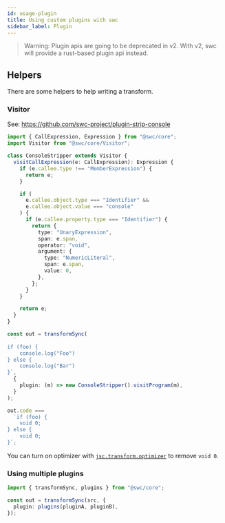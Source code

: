 ```yaml
---
id: usage-plugin
title: Using custom plugins with swc
sidebar_label: Plugin
---
```


> Warning: Plugin apis are going to be deprecated in v2.
> With v2, swc will provide a rust-based plugin api instead.

## Helpers

There are some helpers to help writing a transform.

### Visitor

See: https://github.com/swc-project/plugin-strip-console

```ts
import { CallExpression, Expression } from "@swc/core";
import Visitor from "@swc/core/Visitor";

class ConsoleStripper extends Visitor {
  visitCallExpression(e: CallExpression): Expression {
    if (e.callee.type !== "MemberExpression") {
      return e;
    }

    if (
      e.callee.object.type === "Identifier" &&
      e.callee.object.value === "console"
    ) {
      if (e.callee.property.type === "Identifier") {
        return {
          type: "UnaryExpression",
          span: e.span,
          operator: "void",
          argument: {
            type: "NumericLiteral",
            span: e.span,
            value: 0,
          },
        };
      }
    }

    return e;
  }
}

const out = transformSync(
  `
if (foo) {
    console.log("Foo")
} else {
    console.log("Bar")
}`,
  {
    plugin: (m) => new ConsoleStripper().visitProgram(m),
  }
);

out.code ===
  `if (foo) {
    void 0;
} else {
    void 0;
}`;
```

You can turn on optimizer with [`jsc.transform.optimizer`](/docs/configuring-swc#jsctransformoptimizer) to remove `void 0`.

### Using multiple plugins

```ts
import { transformSync, plugins } from "@swc/core";

const out = transformSync(src, {
  plugin: plugins(pluginA, pluginB),
});
```
